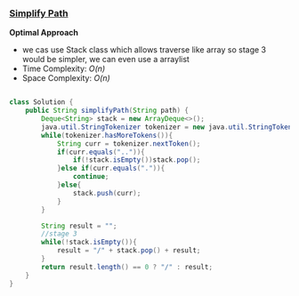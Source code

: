 ### [Simplify Path](https://leetcode.com/problems/simplify-path/)

**Optimal Approach**

- we cas use Stack class which allows traverse like array so stage 3 would be simpler, we can even use a arraylist
- Time Complexity: *O(n)*
- Space Complexity: *O(n)* 

```java

class Solution {
    public String simplifyPath(String path) {
        Deque<String> stack = new ArrayDeque<>();
        java.util.StringTokenizer tokenizer = new java.util.StringTokenizer(path,"/");
        while(tokenizer.hasMoreTokens()){
            String curr = tokenizer.nextToken();
            if(curr.equals("..")){
                if(!stack.isEmpty())stack.pop();
            }else if(curr.equals(".")){
                continue;
            }else{
                stack.push(curr);
            }
        }

        String result = "";
        //stage 3
        while(!stack.isEmpty()){
            result = "/" + stack.pop() + result;
        }
        return result.length() == 0 ? "/" : result;
    }
}
```